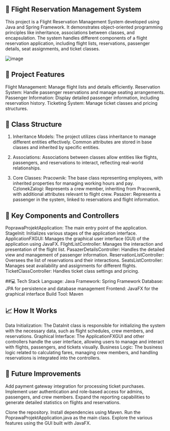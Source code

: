 ## 🚀 Flight Reservation Management System
This project is a Flight Reservation Management System developed using Java and Spring Framework. It demonstrates object-oriented programming principles like inheritance, associations between classes, and encapsulation. The system handles different components of a flight reservation application, including flight lists, reservations, passenger details, seat assignments, and ticket classes.

![image](https://github.com/user-attachments/assets/366161c5-b45b-4677-a13f-56410e3db155)


## 📝 Project Features
Flight Management: Manage flight lists and details efficiently.
Reservation System: Handle passenger reservations and manage seating arrangements.
Passenger Information: Display detailed passenger information, including reservation history.
Ticketing System: Manage ticket classes and pricing structures.

## 🧱 Class Structure
1. Inheritance Models:
The project utilizes class inheritance to manage different entities effectively. Common attributes are stored in base classes and inherited by specific entities.

2. Associations:
Associations between classes allow entities like flights, passengers, and reservations to interact, reflecting real-world relationships.

3. Core Classes:
Pracownik: The base class representing employees, with inherited properties for managing working hours and pay.
CzlonekZalogi: Represents a crew member, inheriting from Pracownik, with additional attributes relevant to flight crew.
Pasazer: Represents a passenger in the system, linked to reservations and flight information.

## 🔧 Key Components and Controllers
PoprawaProjektApplication: The main entry point of the application.
StageInit: Initializes various stages of the application interface.
ApplicationFXGUI: Manages the graphical user interface (GUI) of the application using JavaFX.
FlightListController: Manages the interaction and presentation of the flight list.
PasazerDetailsController: Handles the detailed view and management of passenger information.
ReservationListController: Oversees the list of reservations and their interactions.
SeatsListController: Manages seat availability and assignments for different flights.
TicketClassController: Handles ticket class settings and pricing.

##💻 Tech Stack
Language: Java
Framework: Spring Framework
Database: JPA for persistence and database management
Frontend: JavaFX for the graphical interface
Build Tool: Maven

## 📈 How It Works
Data Initialization: The DataInit class is responsible for initializing the system with the necessary data, such as flight schedules, crew members, and reservations.
Graphical Interface: The ApplicationFXGUI and other controllers handle the user interface, allowing users to manage and interact with flights, passengers, and tickets visually.
Business Logic: The business logic related to calculating fares, managing crew members, and handling reservations is integrated into the controllers.

## 🎯 Future Improvements
Add payment gateway integration for processing ticket purchases.
Implement user authentication and role-based access for admins, passengers, and crew members.
Expand the reporting capabilities to generate detailed statistics on flights and reservations.

Clone the repository.
Install dependencies using Maven.
Run the PoprawaProjektApplication.java as the main class.
Explore the various features using the GUI built with JavaFX.
